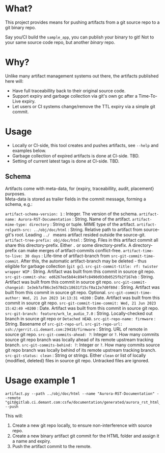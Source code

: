 # What?
This project provides means for pushing artifacts from a git source repo to a git binary repo.

Say you/CI build the `sample_app`, you can publish your binary to git! Not to your same source code repo, but another *binary* repo.


# Why?
Unlike many artifact management systems out there, the artifacts published here will:
- Have full traceabillity back to their original source code.
- Support expiry and garbage collection via git's own gc after a Time-To-Live expiry.
- Let users or CI systems change/remove the TTL expiry via a simple git commit.


# Usage
* Locally or CI-side, this tool creates and pushes artifacts, see `--help` and examples below.
* Garbage collection of expired artifacts is done at CI-side. TBD.
* Setting of current latest tags is done at CI-side. TBD.


## Schema
Artifacts come with meta-data, for {expiry, traceabillity, audit, placement} purposes. \
Meta-data is stored as trailer fields in the commit message, forming a schema, e.g.:

`artifact-schema-version: 1` : Integer. The version of the schema.
`artifact-name: Aurora-RST-Documentation` : String. Name of the artifact.
`artifact-mime-type: directory` : String or tuple. MIME type of the artifact.
`artifact-relpath-src: ../obj/doc/html` : String. Relative path to artifact from source-git's root. Leading `../ ` means artifact resided outside the source-git.
`artifact-tree-prefix: obj/doc/html` : String. Files in this artifact commit all share this directory-prefix. Either `.` or some directory-prefix. A directory-prefix can make merges of artifact-commits conflict-free.
`artifact-time-to-live: 30 days` : Life-time of artifact-branch from `src-git-commit-time-commit`. After this, the automatic artifact-branch may be deleted - thus eligible for garbage collection (`git gc`).
`src-git-commit-title: rf: twister wrapper WIP` : String. Artifact was built from this commit in source git repo.
`src-git-commit-sha: ed6267ee5b84c894fc8490d93db0525fb2f167eb` : String. Artifact was built from this commit in source git repo.
`src-git-commit-changeid: Ie3eb7af86c3e578d2c18631f15cf0a12e7d0f80d` : String. Artifact was built from this commit in source git repo. Optional.
`src-git-commit-time-author: Wed, 21 Jun 2023 14:13:31 +0200` : Date. Artifact was built from this commit in source git repo.
`src-git-commit-time-commit: Wed, 21 Jun 2023 15:42:49 +0200` : Date. Artifact was built from this commit in source git repo.
`src-git-branch: feature/wrk_le_audio_7.0` : String. Locally-checked out branch in source git repo or `Detached HEAD`.
`src-git-repo-name: firmware` : String. Basename of `src-git-repo-url`.
`src-git-repo-url: ssh://gerrit.ci.demant.com:29418/firmware` : String. URL of remote in source git repo.
`src-git-commits-ahead: ?`: Integer or `?`. How many commits source git repo branch was locally ahead of its remote upstream tracking branch.
`src-git-commits-behind: ?`: Integer or `?`. How many commits source git repo branch was locally behind of its remote upstream tracking branch.
`src-git-status: clean` : String or strings. Either `clean` or list of locally {modified, deleted} files in source git repo. Untracked files are ignored.




# Usage example 1
```
artifact.py --path ../obj/doc/html --name "Aurora-RST-Documentation" --remote "git@gitlab.ci.demant.com:csfw/documentation/generated/aurora_rst_html_mpeddemo.git" --push
```

This will:

  1. Create a new git repo locally, to ensure non-interference with source repo.
  2. Create a new binary artifact git commit for the HTML folder and assign it a name and expiry.
  3. Push the artifact commit to the remote.

